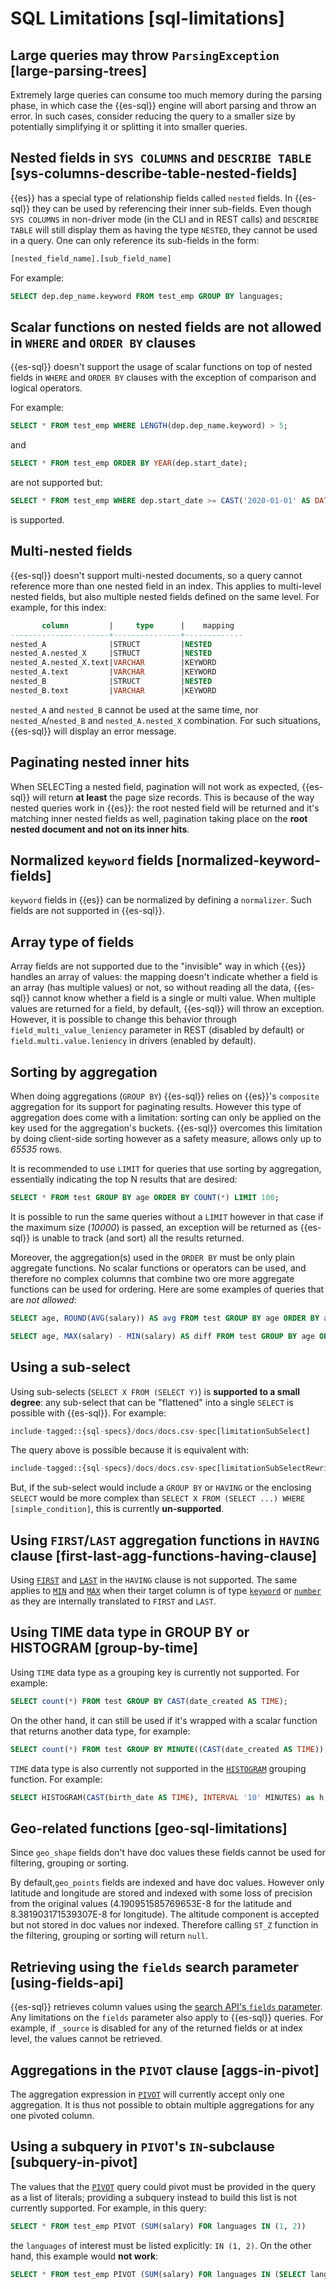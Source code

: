 # SQL Limitations [sql-limitations]


## Large queries may throw `ParsingException` [large-parsing-trees]

Extremely large queries can consume too much memory during the parsing phase, in which case the {{es-sql}} engine will
abort parsing and throw an error. In such cases, consider reducing the query to a smaller size by potentially
simplifying it or splitting it into smaller queries.


## Nested fields in `SYS COLUMNS` and `DESCRIBE TABLE` [sys-columns-describe-table-nested-fields]

{{es}} has a special type of relationship fields called `nested` fields. In {{es-sql}} they can be used by referencing their inner
sub-fields. Even though `SYS COLUMNS` in non-driver mode (in the CLI and in REST calls) and `DESCRIBE TABLE` will still display
them as having the type `NESTED`, they cannot be used in a query. One can only reference its sub-fields in the form:

```sql
[nested_field_name].[sub_field_name]
```

For example:

```sql
SELECT dep.dep_name.keyword FROM test_emp GROUP BY languages;
```

## Scalar functions on nested fields are not allowed in `WHERE` and `ORDER BY` clauses
{{es-sql}} doesn't support the usage of scalar functions on top of nested fields in `WHERE`
and `ORDER BY` clauses with the exception of comparison and logical operators.

For example:

```sql
SELECT * FROM test_emp WHERE LENGTH(dep.dep_name.keyword) > 5;
```

and

```sql
SELECT * FROM test_emp ORDER BY YEAR(dep.start_date);
```

are not supported but:

```sql
SELECT * FROM test_emp WHERE dep.start_date >= CAST('2020-01-01' AS DATE) OR dep.dep_end_date IS NULL;
```

is supported.


## Multi-nested fields

{{es-sql}} doesn't support multi-nested documents, so a query cannot reference more than one nested field in an index.
This applies to multi-level nested fields, but also multiple nested fields defined on the same level. For example, for this index:

```sql
       column         |     type      |    mapping
----------------------+---------------+-------------
nested_A              |STRUCT         |NESTED
nested_A.nested_X     |STRUCT         |NESTED
nested_A.nested_X.text|VARCHAR        |KEYWORD
nested_A.text         |VARCHAR        |KEYWORD
nested_B              |STRUCT         |NESTED
nested_B.text         |VARCHAR        |KEYWORD
```

`nested_A` and `nested_B` cannot be used at the same time, nor `nested_A`/`nested_B` and `nested_A.nested_X` combination.
For such situations, {{es-sql}} will display an error message.

## Paginating nested inner hits

When SELECTing a nested field, pagination will not work as expected, {{es-sql}} will return __at least__ the page size records.
This is because of the way nested queries work in {{es}}: the root nested field will be returned and it's matching inner nested fields as well,
pagination taking place on the **root nested document and not on its inner hits**.


## Normalized `keyword` fields [normalized-keyword-fields]

`keyword` fields in {{es}} can be normalized by defining a `normalizer`. Such fields are not supported in {{es-sql}}.

## Array type of fields

Array fields are not supported due to the "invisible" way in which {{es}} handles an array of values: the mapping doesn't indicate whether
a field is an array (has multiple values) or not, so without reading all the data, {{es-sql}} cannot know whether a field is a single or multi value.
When multiple values are returned for a field, by default, {{es-sql}} will throw an exception. However, it is possible to change this behavior through `field_multi_value_leniency` parameter in REST (disabled by default) or
`field.multi.value.leniency` in drivers (enabled by default).

## Sorting by aggregation

When doing aggregations (`GROUP BY`) {{es-sql}} relies on {{es}}'s `composite` aggregation for its support for paginating results.
However this type of aggregation does come with a limitation: sorting can only be applied on the key used for the aggregation's buckets.
{{es-sql}} overcomes this limitation by doing client-side sorting however as a safety measure, allows only up to *65535* rows.

It is recommended to use `LIMIT` for queries that use sorting by aggregation, essentially indicating the top N results that are desired:

```sql
SELECT * FROM test GROUP BY age ORDER BY COUNT(*) LIMIT 100;
```

It is possible to run the same queries without a `LIMIT` however in that case if the maximum size (*10000*) is passed,
an exception will be returned as {{es-sql}} is unable to track (and sort) all the results returned.

Moreover, the aggregation(s) used in the `ORDER BY` must be only plain aggregate functions. No scalar
functions or operators can be used, and therefore no complex columns that combine two ore more aggregate
functions can be used for ordering. Here are some examples of queries that are *not allowed*:

```sql
SELECT age, ROUND(AVG(salary)) AS avg FROM test GROUP BY age ORDER BY avg;

SELECT age, MAX(salary) - MIN(salary) AS diff FROM test GROUP BY age ORDER BY diff;
```

## Using a sub-select

Using sub-selects (`SELECT X FROM (SELECT Y)`) is **supported to a small degree**: any sub-select that can be "flattened" into a single
`SELECT` is possible with {{es-sql}}. For example:

```sql 
include-tagged::{sql-specs}/docs/docs.csv-spec[limitationSubSelect]
```

The query above is possible because it is equivalent with:

```sql
include-tagged::{sql-specs}/docs/docs.csv-spec[limitationSubSelectRewritten]
```

But, if the sub-select would include a `GROUP BY` or `HAVING` or the enclosing `SELECT` would be more complex than `SELECT X
FROM (SELECT ...) WHERE [simple_condition]`, this is currently **un-supported**.

## Using `FIRST`/`LAST` aggregation functions in `HAVING` clause [first-last-agg-functions-having-clause]

Using [`FIRST`](/reference/query-languages/sql-functions-aggs.md#sql-functions-aggs-first) and [`LAST`](/reference/query-languages/sql-functions-aggs.md#sql-functions-aggs-last) in the `HAVING` clause is not supported. The same applies to [`MIN`](/reference/query-languages/sql-functions-aggs.md#sql-functions-aggs-min) and [`MAX`](/reference/query-languages/sql-functions-aggs.md#sql-functions-aggs-max) when their target column
is of type [`keyword`](/reference/elasticsearch/mapping-reference/keyword.md) or [`number`](/reference/elasticsearch/mapping-reference/number.md) as they are internally translated to `FIRST` and `LAST`.

## Using TIME data type in GROUP BY or HISTOGRAM [group-by-time]

Using `TIME` data type as a grouping key is currently not supported. For example:

```sql
SELECT count(*) FROM test GROUP BY CAST(date_created AS TIME);
```

On the other hand, it can still be used if it's wrapped with a scalar function that returns another data type,
for example:

```sql
SELECT count(*) FROM test GROUP BY MINUTE((CAST(date_created AS TIME));
```

`TIME` data type is also currently not supported in the [`HISTOGRAM`](/reference/query-languages/sql-functions-grouping.md#sql-functions-grouping-histogram) grouping function. For example:

```sql
SELECT HISTOGRAM(CAST(birth_date AS TIME), INTERVAL '10' MINUTES) as h, COUNT(*) FROM t GROUP BY h
```


## Geo-related functions [geo-sql-limitations]

Since `geo_shape` fields don't have doc values these fields cannot be used for filtering, grouping or sorting.

By default,`geo_points` fields are indexed and have doc values. However only latitude and longitude are stored and
indexed with some loss of precision from the original values (4.190951585769653E-8 for the latitude and
8.381903171539307E-8 for longitude). The altitude component is accepted but not stored in doc values nor indexed.
Therefore calling `ST_Z` function in the filtering, grouping or sorting will return `null`.


## Retrieving using the `fields` search parameter [using-fields-api]

{{es-sql}} retrieves column values using the [search API's `fields` parameter](/reference/elasticsearch/rest-apis/retrieve-selected-fields.md#search-fields-param). Any limitations on the `fields` parameter also apply to
{{es-sql}} queries. For example, if `_source` is disabled
for any of the returned fields or at index level, the values cannot be retrieved.

## Aggregations in the `PIVOT` clause [aggs-in-pivot]

The aggregation expression in [`PIVOT`](/reference/query-languages/sql-syntax-select.md#sql-syntax-pivot) will currently accept only one aggregation. It is thus not possible to obtain multiple aggregations for any one pivoted column.


## Using a subquery in `PIVOT`'s `IN`-subclause [subquery-in-pivot]

The values that the [`PIVOT`](/reference/query-languages/sql-syntax-select.md#sql-syntax-pivot) query could pivot must be provided in the query as a list of literals; providing a subquery instead to build this list is not currently supported. For example, in this query:

```sql
SELECT * FROM test_emp PIVOT (SUM(salary) FOR languages IN (1, 2))
```

the `languages` of interest must be listed explicitly: `IN (1, 2)`. On the other hand, this example would **not work**:

```sql
SELECT * FROM test_emp PIVOT (SUM(salary) FOR languages IN (SELECT languages FROM test_emp WHERE languages <=2 GROUP BY languages))
```
